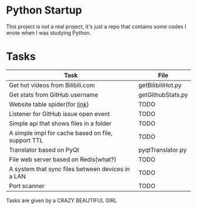 # Python Startup

This project is not a real project, it's just a repo that contains some codes I wrote when I was studying Python.

# Tasks

| Task                                                                                                     | File              |
|----------------------------------------------------------------------------------------------------------|-------------------|
| Get hot videos from Bilibili.com                                                                         | getBilibiliHot.py |
| Get stats from GitHub username                                                                           | getGithubStats.py |
| Website table spider(for [link](https://zh.moegirl.org.cn/Phigros/%E8%B0%B1%E9%9D%A2%E4%BF%A1%E6%81%AF)) | TODO              |
| Listener for GitHub issue open event                                                                     | TODO              |
| Simple api that shows files in a folder                                                                  | TODO              |
| A simple impl for cache based on file, support TTL                                                       | TODO              |
| Translator based on PyQt                                                                                 | pyqtTranslator.py |
| File web server based on Redis(what?)                                                                    | TODO              |
| A system that sync files between devices in a LAN                                                        | TODO              |
| Port scanner                                                                                             | TODO              |

Tasks are given by a CRAZY BEAUTIFUL GIRL
